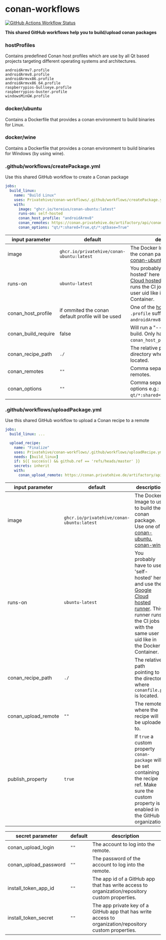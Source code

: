 # conan-workflows

[![GitHub Actions Workflow Status](https://img.shields.io/github/actions/workflow/status/Privatehive/conan-workflows/main.yml?branch=master&style=flat&logo=github&label=Docker+build)](https://github.com/Privatehive/conan-workflows/actions?query=branch%3Amaster)

**This shared GitHub workflows help you to build/upload conan packages**

### hostProfiles

Contains predefined Conan host profiles which are use by all Qt based projects targeting different operating systems and architectures.
```
androidArmv7.profile
androidArmv8.profile
androidArmvx86.profile
androidArmvx86_64.profile
raspberrypios-bullseye.profile
raspberrypios-buster.profile
windowsMinGW.profile
```

### docker/ubuntu

Contains a Dockerfile that provides a conan environment to build binaries for Linux.

### docker/wine

Contains a Dockerfile that provides a conan environment to build binaries for Windows (by using wine).

### .github/workflows/createPackage.yml

Use this shared GitHub workflow to create a Conan package

``` yml
jobs:
  build_linux:
    name: "Build Linux"
    uses: Privatehive/conan-workflows/.github/workflows/createPackage.yml@master
    with:
      image: "ghcr.io/tereius/conan-ubuntu:latest"
      runs-on: self-hosted
      conan_host_profile: "androidArmv8"
      conan_remotes: https://conan.privatehive.de/artifactory/api/conan/public-conan
      conan_options: "qt/*:shared=True,qt/*:qtbase=True"
```

| input parameter     | default                                           | description                                                                                                                                                                                                                          |
| ------------------- | ------------------------------------------------- | ------------------------------------------------------------------------------------------------------------------------------------------------------------------------------------------------------------------------------------ |
| image               | `ghcr.io/privatehive/conan-ubuntu:latest`         | The Docker Image to use to build the conan package. Use one of [conan-ubuntu](#docker/ubuntu), [conan-wine](#docker/wine).                                                                                                           |
| runs-on             | `ubuntu-latest`                                   | You probably have to use 'self-hosted' here and use the [Google Cloud hosted runner](https://github.com/Privatehive/g-spot-runner-github-actions). This runner runs the CI jobs with the same user uid like in the Docker Container. |
| conan_host_profile  | if ommited the conan default profile will be used | One of the [hostProfiles](#hostProfiles) (omit the `.profile` suffix - e.g. `androidArmv8`).                                                                                                                                         |
| conan_build_require | false                                             | Will run a "--build-require" build. Only has an effect if `conan_host_profile` is provided.                                                                                                                                          |
| conan_recipe_path   | `./`                                              | The relative path pointing to the directory where `conanfile.py` is located.                                                                                                                                                         |
| conan_remotes       | `""`                                              | Comma separated list of conan remotes.                                                                                                                                                                                               |
| conan_options       | `""`                                              | Comma separated list of conan options e.g.: `qt/*:shared=True,qt/*:GUI=True`.                                                                                                                                                        |

### .github/workflows/uploadPackage.yml

Use this shared GitHub workflow to upload a Conan recipe to a remote

``` yml
jobs:
  build_linux: ...

  upload_recipe:
    name: "Finalize"
    uses: Privatehive/conan-workflows/.github/workflows/uploadRecipe.yml@master
    needs: [build_linux]
    if: ${{ success() && github.ref == 'refs/heads/master' }}
    secrets: inherit
    with:
      conan_upload_remote: https://conan.privatehive.de/artifactory/api/conan/public-conan
```

| input parameter     | default                                   | description                                                                                                                                                                                                                          |
| ------------------- | ----------------------------------------- | ------------------------------------------------------------------------------------------------------------------------------------------------------------------------------------------------------------------------------------ |
| image               | `ghcr.io/privatehive/conan-ubuntu:latest` | The Docker Image to use to build the conan package. Use one of [conan-ubuntu](#docker/ubuntu), [conan-wine](#docker/wine).                                                                                                           |
| runs-on             | `ubuntu-latest`                           | You probably have to use 'self-hosted' here and use the [Google Cloud hosted runner](https://github.com/Privatehive/g-spot-runner-github-actions). This runner runs the CI jobs with the same user uid like in the Docker Container. |
| conan_recipe_path   | `./`                                      | The relative path pointing to the directory where `conanfile.py` is located.                                                                                                                                                         |
| conan_upload_remote | `""`                                      | The remote where the recipe will be uploaded to.                                                                                                                                                                                     |
| publish_property    | `true`                                    | If `true` a custom property `conan-package` will be set containing the recipe ref. Make sure the custom property is enabled in the GitHub organization.                                                                              |

| secret parameter      | default | description                                                                                             |
| --------------------- | ------- | ------------------------------------------------------------------------------------------------------- |
| conan_upload_login    | `""`    | The account to log into the remote.                                                                     |
| conan_upload_password | `""`    | The password of the account to log into the remote.                                                     |
| install_token_app_id  | `""`    | The app id of a GitHub app that has write access to organization/repository custom properties.          |
| install_token_secret  | `""`    | The app private key of a GitHub app that has write access to organization/repository custom properties. |

